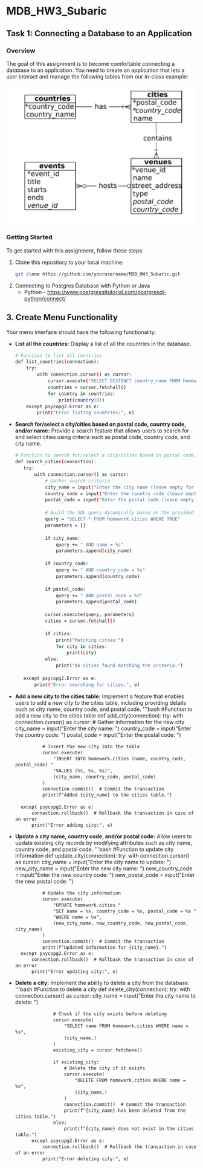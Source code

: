# MDB_HW3_Subaric

## Task 1: Connecting a Database to an Application

### Overview
The goal of this assignment is to become comfortable connecting a database to an application. You need to create an application that lets a user interact and manage the following tables from our in-class example:

![MDB_HW3_SUBARIC](moderndb_example.png)

### Getting Started

To get started with this assignment, follow these steps:

1. Clone this repository to your local machine:
   ```bash
   git clone https://github.com/yourusername/MDB_HW3_Subaric.git

2. Connecting to Postgres Database with Python or Java
    * Python - https://www.postgresqltutorial.com/postgresql-python/connect/
   
## 3. Create Menu Functionality

Your menu interface should have the following functionality:

- **List all the countries:** Display a list of all the countries in the database.
    ```bash
    # Function to list all countries
    def list_countries(connection):
        try:
            with connection.cursor() as cursor:
                cursor.execute("SELECT DISTINCT country_name FROM homework.countries")
                countries = cursor.fetchall()
                for country in countries:
                    print(country[0])
        except psycopg2.Error as e:
            print("Error listing countries:", e)

- **Search for/select a city/cities based on postal code, country code, and/or name:** Provide a search feature that allows users to search for and select cities using criteria such as postal code, country code, and city name.
     ```bash
    # Function to search for/select a city/cities based on postal code, country code, and/or name
    def search_cities(connection):
        try:
            with connection.cursor() as cursor:
                # Gather search criteria
                city_name = input("Enter the city name (leave empty for any): ")
                country_code = input("Enter the country code (leave empty for any): ")
                postal_code = input("Enter the postal code (leave empty for any): ")

                # Build the SQL query dynamically based on the provided criteria
                query = "SELECT * FROM homework.cities WHERE TRUE"
                parameters = []

                if city_name:
                    query += " AND name = %s"
                    parameters.append(city_name)

                if country_code:
                    query += " AND country_code = %s"
                    parameters.append(country_code)

                if postal_code:
                    query += " AND postal_code = %s"
                    parameters.append(postal_code)

                cursor.execute(query, parameters)
                cities = cursor.fetchall()

                if cities:
                    print("Matching cities:")
                    for city in cities:
                        print(city)
                else:
                    print("No cities found matching the criteria.")

        except psycopg2.Error as e:
            print("Error searching for cities:", e)

- **Add a new city to the cities table:** Implement a feature that enables users to add a new city to the cities table, including providing details such as city name, country code, and postal code.
    '''bash
    #Function to add a new city to the cities table
    def add_city(connection):
        try:
            with connection.cursor() as cursor:
                # Gather information for the new city
                city_name = input("Enter the city name: ")
                country_code = input("Enter the country code: ")
                postal_code = input("Enter the postal code: ")

                # Insert the new city into the table
                cursor.execute(
                    "INSERT INTO homework.cities (name, country_code, postal_code) "
                    "VALUES (%s, %s, %s)",
                    (city_name, country_code, postal_code)
                )
                connection.commit()  # Commit the transaction
                print(f"Added {city_name} to the cities table.")

        except psycopg2.Error as e:
            connection.rollback()  # Rollback the transaction in case of an error
            print("Error adding city:", e)

- **Update a city name, country code, and/or postal code:** Allow users to update existing city records by modifying attributes such as city name, country code, and postal code.
    '''bash
    #Function to update city information
    def update_city(connection):
        try:
            with connection.cursor() as cursor:
                city_name = input("Enter the city name to update: ")
                new_city_name = input("Enter the new city name: ")
                new_country_code = input("Enter the new country code: ")
                new_postal_code = input("Enter the new postal code: ")

                # Update the city information
                cursor.execute(
                    "UPDATE homework.cities "
                    "SET name = %s, country_code = %s, postal_code = %s "
                    "WHERE name = %s",
                    (new_city_name, new_country_code, new_postal_code, city_name)
                )
                connection.commit()  # Commit the transaction
                print(f"Updated information for {city_name}.")
        except psycopg2.Error as e:
            connection.rollback()  # Rollback the transaction in case of an error
            print("Error updating city:", e)

- **Delete a city:** Implement the ability to delete a city from the database.
        '''bash
        #Function to delete a city
        def delete_city(connection):
            try:
                with connection.cursor() as cursor:
                    city_name = input("Enter the city name to delete: ")

                    # Check if the city exists before deleting
                    cursor.execute(
                        "SELECT name FROM homework.cities WHERE name = %s",
                        (city_name,)
                    )
                    existing_city = cursor.fetchone()

                    if existing_city:
                        # Delete the city if it exists
                        cursor.execute(
                            "DELETE FROM homework.cities WHERE name = %s",
                            (city_name,)
                        )
                        connection.commit()  # Commit the transaction
                        print(f"{city_name} has been deleted from the cities table.")
                    else:
                        print(f"{city_name} does not exist in the cities table.")
            except psycopg2.Error as e:
                connection.rollback()  # Rollback the transaction in case of an error
                print("Error deleting city:", e)